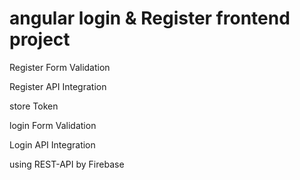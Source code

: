 # angular login & Register frontend project
Register Form Validation   

Register API Integration 

store Token 

login Form Validation

Login API Integration




using REST-API by Firebase 
